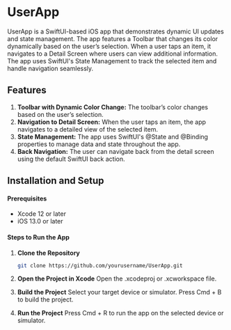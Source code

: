 # UserApp
UserApp is a SwiftUI-based iOS app that demonstrates dynamic UI updates and state management. The app features a Toolbar that changes its color dynamically based on the user’s selection. When a user taps an item, it navigates to a Detail Screen where users can view additional information. The app uses SwiftUI's State Management to track the selected item and handle navigation seamlessly.

## Features
1. **Toolbar with Dynamic Color Change:** The toolbar’s color changes based on the user’s selection.
2. **Navigation to Detail Screen:** When the user taps an item, the app navigates to a detailed view of the selected item.
3. **State Management:** The app uses SwiftUI's @State and @Binding properties to manage data and state throughout the app.
4. **Back Navigation:** The user can navigate back from the detail screen using the default SwiftUI back action.

## Installation and Setup

#### Prerequisites

- Xcode 12 or later
- iOS 13.0 or later

#### Steps to Run the App

1. **Clone the Repository**

   ```bash
   git clone https://github.com/yourusername/UserApp.git

2. **Open the Project in Xcode**
Open the .xcodeproj or .xcworkspace file.

3. **Build the Project**
Select your target device or simulator. Press Cmd + B to build the project.

4. **Run the Project**
Press Cmd + R to run the app on the selected device or simulator.
